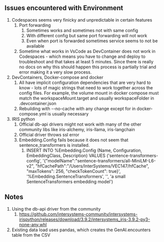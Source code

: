 ## Issues encountered with Environment
1. Codespaces seems very finicky and unpredictable in certain features
   1. Port forwarding 
      1. Sometimes works and sometimes not with same config
      2. With different config but same port forwarding will not work
      3. Even when port is forwarded sometimes service seems to not be available
   2. Sometime what works in VsCode as DevContainer does not work in Codespaces - which means you have to change and deploy to troubleshoot and that takes at least 5 minutes. Since there is really no docs on why this should happen this process is partially trial and error making it a very slow process.
2. DevContainers, Docker-compose and docker 
   1. All have implicit configuration dependencies that are very hard to know - lots of magic strings that need to work together across the config files. For example, the volume mount in docker compose must match the workspaceMount.target and usually workspaceFolder in .devcontainer.json
   2. Rebuilding with --no-cache with any change except for in docker-compose.yml is usually necessary
3. IRIS python
   1. Official db-api drivers might not work with many of the other community libs like iris-alchemy, iris-llama, iris-langchain
   2. Official driver throws ssl error
   3. Embedding.Config fails because it does not seem that sentence_transformers is installed.
      1. INSERT INTO %Embedding.Config (Name, Configuration, EmbeddingClass, Description)
         VALUES ('sentence-transformers-config',
                  '{"modelName":"sentence-transformers/all-MiniLM-L6-v2",
                     "hfCachePath":"/Users/InterSystems/VEC147/hfCache",
                     "maxTokens": 256,
                     "checkTokenCount": true}',
                  '%Embedding.SentenceTransformers',
                  '',
                  'a small SentenceTransformers embedding model')


## Notes
1. Using the db-api driver from the community
   1. https://github.com/intersystems-community/intersystems-irispython/releases/download/3.9.2/intersystems_iris-3.9.2-py3-none-any.whl
2. Existing data load uses pandas, which creates the GenAI.encounters table from the CSV
   